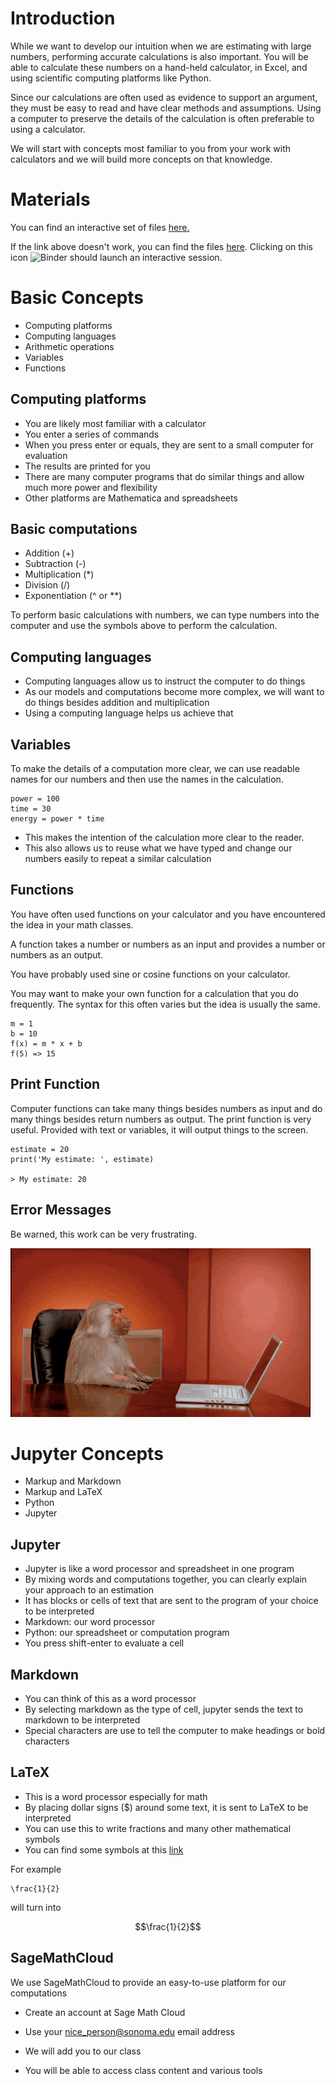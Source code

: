 # Introduction

While we want to develop our intuition when we are estimating with large
numbers, performing accurate calculations is also important.  You will
be able to calculate these numbers on a hand-held calculator, in Excel,
and using scientific computing platforms like Python.

Since our calculations are often used as evidence to support an
argument, they must be easy to read and have clear methods and
assumptions.  Using a computer to preserve the details of the
calculation is often preferable to using a calculator.

We will start with concepts most familiar to you from your work with
calculators and we will build more concepts on that knowledge.

# Materials

You can find an interactive set of files
[here.](http://mybinder.org/repo/dsoto/computing-tutorial)

If the link above doesn't work, you can find the files
[here](https://github.com/dsoto/computing-tutorial).  Clicking on this
icon
![Binder](http://mybinder.org/badge.svg)
should launch an interactive session.

# Basic Concepts

- Computing platforms
- Computing languages
- Arithmetic operations
- Variables
- Functions

## Computing platforms

- You are likely most familiar with a calculator
- You enter a series of commands
- When you press enter or equals, they are sent to a small computer for
    evaluation
- The results are printed for you
- There are many computer programs that do similar things and allow much
    more power and flexibility
- Other platforms are Mathematica and spreadsheets

## Basic computations

- Addition (+)
- Subtraction (-)
- Multiplication (*)
- Division (/)
- Exponentiation (^ or **)

To perform basic calculations with numbers, we can type numbers into the
computer and use the symbols above to perform the calculation.

## Computing languages

- Computing languages allow us to instruct the computer to do things
- As our models and computations become more complex, we will want to do
    things besides addition and multiplication
- Using a computing language helps us achieve that

## Variables

To make the details of a computation more clear, we can use readable
names for our numbers and then use the names in the calculation.

```
power = 100
time = 30
energy = power * time
```

- This makes the intention of the calculation more clear to the reader.
- This also allows us to reuse what we have typed and change our numbers
    easily to repeat a similar calculation

## Functions

You have often used functions on your calculator and you have
encountered the idea in your math classes.

A function takes a number or numbers as an input and provides a number
or numbers as an output.

You have probably used sine or cosine functions on your calculator.

You may want to make your own function for a calculation that you do
frequently.  The syntax for this often varies but the idea is usually
the same.

```
m = 1
b = 10
f(x) = m * x + b
f(5) => 15
```


## Print Function

Computer functions can take many things besides numbers as input and do
many things besides return numbers as output.  The print function is
very useful.  Provided with text or variables, it will output things to
the screen.

```
estimate = 20
print('My estimate: ', estimate)

> My estimate: 20
```

## Error Messages

Be warned, this work can be very frustrating.

![The author working on a computation.](figures/laptop-throw.gif)

# Jupyter Concepts

- Markup and Markdown
- Markup and LaTeX
- Python
- Jupyter

## Jupyter

- Jupyter is like a word processor and spreadsheet in one program
- By mixing words and computations together, you can clearly explain
    your approach to an estimation
- It has blocks or cells of text that are sent to the program of your
    choice to be interpreted
- Markdown: our word processor
- Python: our spreadsheet or computation program
- You press shift-enter to evaluate a cell

## Markdown

- You can think of this as a word processor
- By selecting markdown as the type of cell, jupyter sends the text to
    markdown to be interpreted
- Special characters are use to tell the computer to make headings or
    bold characters

## LaTeX

- This is a word processor especially for math
- By placing dollar signs ($) around some text, it is sent to LaTeX to
    be interpreted
- You can use this to write fractions and many other mathematical
    symbols
- You can find some symbols at this
    [link](http://estudijas.lu.lv/pluginfile.php/14809/mod_page/content/16/instrukcijas/matematika_moodle/LaTeX_Symbols.pdf)

For example

```
\frac{1}{2}
```

will turn into

$$\frac{1}{2}$$


## SageMathCloud

We use SageMathCloud to provide an easy-to-use platform for our
computations

- Create an account at Sage Math Cloud
- Use your nice_person@sonoma.edu email address

- We will add you to our class
- You will be able to access class content and various tools

